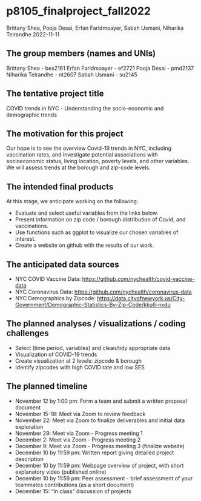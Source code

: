 p8105_finalproject_fall2022
================
Brittany Shea, Pooja Desai, Erfan Faridmoayer, Sabah Usmani, Niharika
Telrandhe
2022-11-11

## The group members (names and UNIs)

Brittany Shea - bes2161 Erfan Faridmoayer - ef2721 Pooja Desai - pmd2137
Niharika Telrandhe - nt2607 Sabah Usmani - su2145

## The tentative project title

COVID trends in NYC - Understanding the socio-economic and demographic
trends

## The motivation for this project

Our hope is to see the overview Covid-19 trends in NYC, including
vaccination rates, and investigate potential associations with
socioeconomic status, living location, poverty levels, and other
variables. We will assess trends at the borough and zip-code levels.

## The intended final products

At this stage, we anticipate working on the following:

-   Evaluate and select useful variables from the links below.
-   Present information on zip code / borough distribution of Covid, and
    vaccinations.
-   Use functions such as ggplot to visualize our chosen variables of
    interest.
-   Create a website on github with the results of our work.

## The anticipated data sources

-   NYC COVID Vaccine Data:
    <https://github.com/nychealth/covid-vaccine-data>
-   NYC Coronavirus Data:
    <https://github.com/nychealth/coronavirus-data>
-   NYC Demographics by Zipcode:
    <https://data.cityofnewyork.us/City-Government/Demographic-Statistics-By-Zip-Code/kku6-nxdu>

## The planned analyses / visualizations / coding challenges

-   Select (time period, variables) and clean/tidy appropriate data
-   Visualization of COVID-19 trends
-   Create visualization at 2 levels: zipcode & borough
-   Identify zipcodes with high COVID rate and low SES

## The planned timeline

-   November 12 by 1:00 pm: Form a team and submit a written proposal
    document
-   November 15-18: Meet via Zoom to review feedback
-   November 22: Meet via Zoom to finalize deliverables and initial data
    exploration
-   November 29: Meet via Zoom - Progress meeting 1
-   December 2: Meet via Zoom - Progress meeting 2
-   December 9: Meet via Zoom - Progress meeting 3 (finalize website)
-   December 10 by 11:59 pm: Written report giving detailed project
    description
-   December 10 by 11:59 pm: Webpage overview of project, with short
    explanatory video (published online)
-   December 10 by 11:59 pm: Peer assessment - brief assessment of your
    teammates contributions (as a short document)
-   December 15: “In class” discussion of projects
